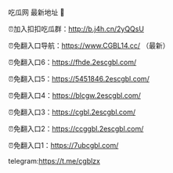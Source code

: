 吃瓜网 最新地址 👋 

⏰加入扣扣吃瓜群：http://b.j4h.cn/2yQQsU

⏰免翻入口导航：https://www.CGBL14.cc/  （最新）

⏰免翻入口6：https://fhde.2escgbl.com/

⏰免翻入口5：https://5451846.2escgbl.com/

⏰免翻入口4：https://blcgw.2escgbl.com/

⏰免翻入口3：https://cgbl.2escgbl.com/

⏰免翻入口2：https://ccggbl.2escgbl.com/

⏰免翻入口1：https://7ubcgbl.com/

telegram:https://t.me/cgblzx


